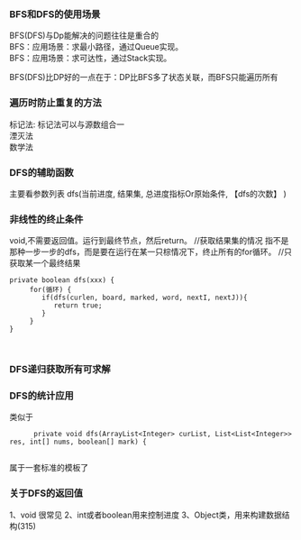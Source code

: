 ###  BFS和DFS的使用场景  
  BFS(DFS)与Dp能解决的问题往往是重合的  
  BFS：应用场景：求最小路径，通过Queue实现。  
  BFS：应用场景：求可达性，通过Stack实现。  
    
  BFS(DFS)比DP好的一点在于：DP比BFS多了状态关联，而BFS只能遍历所有  
  
### 遍历时防止重复的方法  
标记法:  标记法可以与源数组合一  
湮灭法  
数学法  
  
### DFS的辅助函数
   主要看参数列表
   dfs(当前进度, 结果集, 总进度指标Or原始条件, 【dfs的次数】 )    

  
### 非线性的终止条件  

void,不需要返回值。运行到最终节点，然后return。    //获取结果集的情况
指不是那种一步一步的dfs，而是要在运行在某一只棕情况下，终止所有的for循环。  //只获取某一个最终结果
```
private boolean dfs(xxx) {
     for(循环) {
        if(dfs(curlen, board, marked, word, nextI, nextJ)){    
           return true;    
        }   
     }
}
 


```

### DFS递归获取所有可求解   
### DFS的统计应用   
  类似于   
  ```   
        private void dfs(ArrayList<Integer> curList, List<List<Integer>> res, int[] nums, boolean[] mark) {     
   
  ```   
  属于一套标准的模板了   

### 关于DFS的返回值
1、void 很常见
2、int或者boolean用来控制进度
3、Object类，用来构建数据结构(315)

  